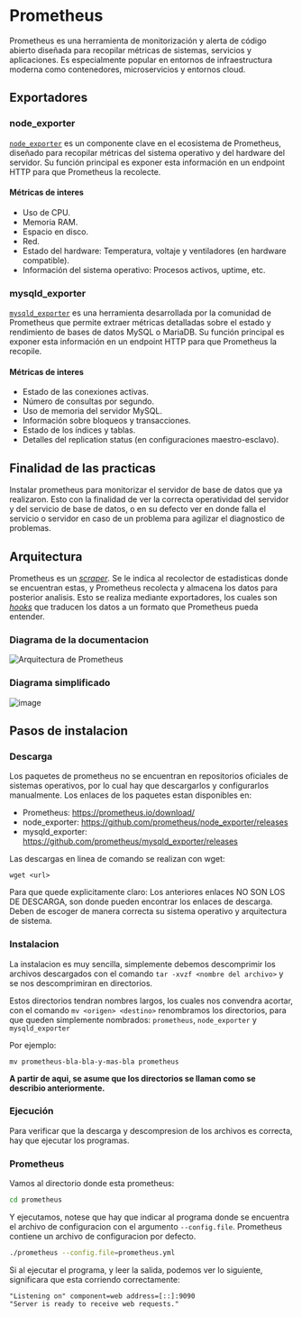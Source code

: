 # Prometheus
Prometheus es una herramienta de monitorización y alerta de código abierto diseñada para recopilar métricas de sistemas, servicios y aplicaciones. Es especialmente popular en entornos de infraestructura moderna como contenedores, microservicios y entornos cloud.

## Exportadores

### node_exporter
[`node_exporter`](https://github.com/prometheus/node_exporter) es un componente clave en el ecosistema de Prometheus, diseñado para recopilar métricas del sistema operativo y del hardware del servidor. Su función principal es exponer esta información en un endpoint HTTP para que Prometheus la recolecte.
#### Métricas de interes
- Uso de CPU.
- Memoria RAM.
- Espacio en disco.
- Red.
- Estado del hardware: Temperatura, voltaje y ventiladores (en hardware compatible).
- Información del sistema operativo: Procesos activos, uptime, etc.

### mysqld_exporter
[`mysqld_exporter`](https://github.com/prometheus/mysqld_exporter) es una herramienta desarrollada por la comunidad de Prometheus que permite extraer métricas detalladas sobre el estado y rendimiento de bases de datos MySQL o MariaDB. Su función principal es exponer esta información en un endpoint HTTP para que Prometheus la recopile.
#### Métricas de interes
- Estado de las conexiones activas.
- Número de consultas por segundo.
- Uso de memoria del servidor MySQL.
- Información sobre bloqueos y transacciones.
- Estado de los índices y tablas.
- Detalles del replication status (en configuraciones maestro-esclavo).

## Finalidad de las practicas
Instalar prometheus para monitorizar el servidor de base de datos que ya realizaron. Esto con la finalidad de ver la correcta operatividad del servidor y del servicio de base de datos, o en su defecto ver en donde falla el servicio o servidor en caso de un problema para agilizar el diagnostico de problemas.

## Arquitectura
Prometheus es un [_scraper_](https://en.wikipedia.org/wiki/Web_scraping). Se le indica al recolector de estadisticas donde se encuentran estas, y Prometheus recolecta y almacena los datos para posterior analisis. Esto se realiza mediante exportadores, los cuales son [_hooks_](https://en.wikipedia.org/wiki/Hooking) que traducen los datos a un formato que Prometheus pueda entender.

### Diagrama de la documentacion
![Arquitectura de Prometheus](https://prometheus.io/assets/architecture.png)

### Diagrama simplificado
![image](https://github.com/user-attachments/assets/0c896b26-8497-494e-a07e-a6009fa0dc66)

## Pasos de instalacion
### Descarga
Los paquetes de prometheus no se encuentran en repositorios oficiales de sistemas operativos, por lo cual hay que descargarlos y configurarlos manualmente. Los enlaces de los paquetes estan disponibles en:
- Prometheus: https://prometheus.io/download/
- node_exporter: https://github.com/prometheus/node_exporter/releases
- mysqld_exporter: https://github.com/prometheus/mysqld_exporter/releases

Las descargas en linea de comando se realizan con wget:
```
wget <url>
```
Para que quede explicitamente claro: Los anteriores enlaces NO SON LOS DE DESCARGA, son donde pueden encontrar los enlaces de descarga. Deben de escoger de manera correcta su sistema operativo y arquitectura de sistema.

### Instalacion
La instalacion es muy sencilla, simplemente debemos descomprimir los archivos descargados con el comando `tar -xvzf <nombre del archivo>` y se nos descomprimiran en directorios.

Estos directorios tendran nombres largos, los cuales nos convendra acortar, con el comando `mv <origen> <destino>` renombramos los directorios, para que queden simplemente nombrados: `prometheus`, `node_exporter` y `mysqld_exporter`

Por ejemplo:
```
mv prometheus-bla-bla-y-mas-bla prometheus
```

__A partir de aqui, se asume que los directorios se llaman como se describio anteriormente.__

### Ejecución
Para verificar que la descarga y descompresion de los archivos es correcta, hay que ejecutar los programas.

### Prometheus
Vamos al directorio donde esta prometheus:
```bash
cd prometheus
```

Y ejecutamos, notese que hay que indicar al programa donde se encuentra el archivo de configuracion con el argumento `--config.file`. Prometheus contiene un archivo de configuracion por defecto.
```bash
./prometheus --config.file=prometheus.yml
```

Si al ejecutar el programa, y leer la salida, podemos ver lo siguiente, significara que esta corriendo correctamente:
```
"Listening on" component=web address=[::]:9090
"Server is ready to receive web requests."
```
